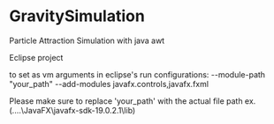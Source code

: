 # GravitySimulation
Particle Attraction Simulation with java awt

Eclipse project

to set as vm arguments in eclipse's run configurations:
--module-path "your_path" --add-modules javafx.controls,javafx.fxml

Please make sure to replace 'your_path' with the actual file path ex.(....\JavaFX\javafx-sdk-19.0.2.1\lib)